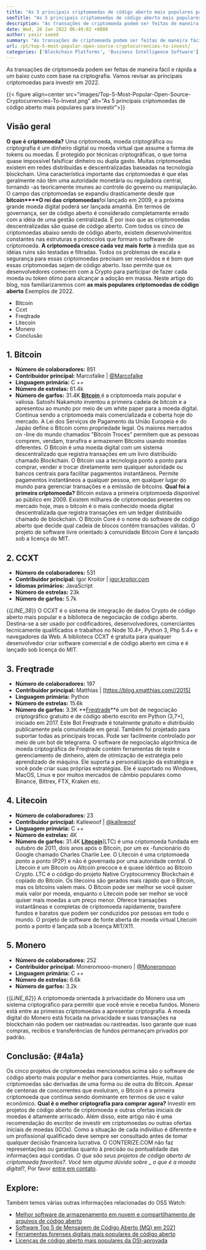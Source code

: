 ```yaml
---
title: "As 5 principais criptomoedas de código aberto mais populares para investir 2022" 
seoTitle: "As 5 principais criptomoedas de código aberto mais populares para investir 2022" 
description: "As transações de criptomoeda podem ser feitas de maneira fácil e rápida a um baixo custo com base em criptografia. Vamos revisar as principais criptomoedas para investir em 2022." 
date: Wed, 26 Jan 2022 06:49:02 +0000
author: yasir saeed
summary: "As transações de criptomoeda podem ser feitas de maneira fácil e rápida a um baixo custo com base em criptografia. Vamos revisar as principais criptomoedas para investir em 2022." 
url: /pt/top-5-most-popular-open-source-cryptocurrencies-to-invest/
categories: ['Blockchain Platforms', 'Business Intelligence Software']
---
```


As transações de criptomoeda podem ser feitas de maneira fácil e rápida a um baixo custo com base na criptografia. Vamos revisar as principais criptomoedas para investir em 2022.

{{< figure align=center src="images/Top-5-Most-Popular-Open-Source-Cryptocurrencies-To-Invest.png" alt="As 5 principais criptomoedas de código aberto mais populares para investir">}}


## **Visão geral** 
**O que é criptomoeda?** Uma criptomoeda, moeda criptográfica ou criptografia é um dinheiro digital ou moeda virtual que assume a forma de tokens ou moedas. É protegido por técnicas criptográficas, o que torna quase impossível falsificar dinheiro ou dupla gasto. Muitas criptomoedas existem em redes distribuídas e descentralizadas baseadas na tecnologia blockchain. Uma característica importante das criptomoedas é que elas geralmente não têm uma autoridade monetária ou reguladora central, tornando -as teoricamente imunes ao controle do governo ou manipulação.
O campo das criptomoedas se expandiu drasticamente desde que **bitcoin****O rei das criptomoedas**foi lançado em 2009, e a próxima grande moeda digital poderá ser lançada amanhã. Em termos de governança, ser de código aberto é considerado completamente errado com a idéia de uma gestão centralizada. É por isso que as criptomoedas descentralizadas são quase de código aberto.
Com todos os cinco de criptomoedas abaixo sendo de código aberto, existem desenvolvimentos constantes nas estruturas e protocolos que formam o software de criptomoeda. **A criptomoeda cresce cada vez mais forte** à medida que as idéias ruins são testadas e filtradas. Todos os problemas de escala e segurança para essas criptomoedas precisam ser resolvidos e é bom que essas criptomoedas sejam de código aberto. Isso permite que os desenvolvedores comecem com a Crypto para participar de fazer cada moeda ou token ótimo para alcançar a adoção em massa.
Neste artigo do blog, nos familiarizaremos com **as mais populares criptomoedas de código aberto** Exemplos de 2022.
  * Bitcoin
  * Ccxt
  * Freqtrade
  * Litecoin
  * Monero
  * Conclusão

## 1. Bitcoin
* **Número de colaboradores:**  851
* **Contribuidor principal:**  Marcofalke | [@Marcofalke][1]
* **Linguagem primária:**  C ++
* **Número de estrelas:**  61.4k
* **Número de garfos:**  31.4K
[ **Bitcoin** ][2] é a criptomoeda mais popular e valiosa. Satoshi Nakamoto inventou a primeira cadeia de bitcoin e a apresentou ao mundo por meio de um white paper para a moeda digital. Continua sendo a criptomoeda mais comercializada e coberta hoje do mercado. A Lei dos Serviços de Pagamento da União Europeia e do Japão define o Bitcoin como propriedade legal. Os maiores mercados on -line do mundo chamados "Bitcoin Troces" permitem que as pessoas comprem, vendam, transfira e armazenem Bitcoins usando moedas diferentes.
O Bitcoin é uma moeda digital com um sistema descentralizado que registra transações em um livro distribuído chamado Blockchain. O Bitcoin usa a tecnologia ponto a ponto para comprar, vender e trocar diretamente sem qualquer autoridade ou bancos centrais para facilitar pagamentos instantâneos. Permite pagamentos instantâneos a qualquer pessoa, em qualquer lugar do mundo para gerenciar transações e a emissão de bitcoins.
**Qual foi a primeira criptomoeda?** Bitcoin estava a primeira criptomoeda disponível ao público em 2009. Existem milhares de criptomoedas presentes no mercado hoje, mas o bitcoin é o mais conhecido moeda digital descentralizada que registra transações em um ledger distribuído chamado de blockchain. O Bitcoin Core é o nome do software de código aberto que decide qual cadeia de blocos contém transações válidas. O projeto de software livre orientado à comunidade Bitcoin Core é lançado sob a licença do MIT.

## 2. CCXT
* **Número de colaboradores:**  531
* **Contribuidor principal:**  Igor Kroitor | [igor.kroitor.com][3]
* **Idiomas primários:**  JavaScript
* **Número de estrelas:**  23k
* **Número de garfos:**  5.7k

{{_LINE_38_}}
O CCXT é o sistema de integração de dados Crypto de código aberto mais popular e a biblioteca de negociação de código aberto. Destina-se a ser usado por codificadores, desenvolvedores, comerciantes tecnicamente qualificados e trabalhos no Node 10.4+, Python 3, Php 5.4+ e navegadores da Web. A biblioteca CCXT é gratuita para qualquer desenvolvedor criar software comercial e de código aberto em cima e é lançado sob licença do MIT.

## 3. Freqtrade
* **Número de colaboradores:**  197
* **Contribuidor principal:**  Matthias | [https://blog.xmatthias.com//2015]
* **Linguagem primária:**  Python
* **Número de estrelas:**  15.6k
* **Número de garfos:**  3.3K
**[Freqtrade][6]**é um bot de negociação criptográfico gratuito e de código aberto escrito em Python (3,7+), iniciado em 2017. Este Bot Freqtrade é totalmente gratuito e distribuído publicamente pela comunidade em geral. Também foi projetado para suportar todas as principais trocas. Pode ser facilmente controlado por meio de um bot de telegrama.
O software de negociação algorítmica de moeda criptográfica de Freqtrade contém ferramentas de teste e gerenciamento de dinheiro, além de otimização de estratégia pelo aprendizado de máquina. Ele suporta a personalização da estratégia e você pode criar suas próprias estratégias. Ele é suportado no Windows, MacOS, Linux e por muitos mercados de câmbio populares como Binance, Bittrex, FTX, Kraken etc.

## 4. Litecoin
* **Número de colaboradores:**  23
* **Contribuidor principal:**  Kallewoof | [@kallewoof][7]
* **Linguagem primária:**  C ++
* **Número de estrelas:**  4K
* **Número de garfos:**  31.4K
**[Litecoin][8]**(LTC) é uma criptomoeda fundada em outubro de 2011, dois anos após o Bitcoin, por um ex -funcionário do Google chamado Charles Charlie Lee. O Litecoin é uma criptomoeda ponto a ponto (P2P) e não é governada por uma autoridade central. O Litecoin é um Bitcoin ou Altcoin precoce e é quase idêntico ao Bitcoin Crypto. LTC é o código do projeto Native Cryptocurrency Blockchain é copiado do Bitcoin.
Os litecoins são gerados mais rápido que o Bitcoin, mas os bitcoins valem mais. O Bitcoin pode ser melhor se você quiser mais valor por moeda, enquanto o Litecoin pode ser melhor se você quiser mais moedas a um preço menor. Oferece transações instantâneas e completas de criptomoeda rapidamente, transfere fundos e baratos que podem ser conduzidos por pessoas em todo o mundo. O projeto de software de fonte aberta de moeda virtual Litecoin ponto a ponto é lançada sob a licença MIT/X11.

## 5. Monero
* **Número de colaboradores:**  252
* **Contribuidor principal:**  Moneromooo-monero | [@Moneromoon][9]
* **Linguagem primária:**  C ++
* **Número de estrelas:**  6.6k
* **Número de garfos:**  3.2k

{{_LINE_62_}}
A criptomoeda orientada à privacidade do Monero usa um sistema criptográfico para permitir que você envie e receba fundos. Monero está entre as primeiras criptomoedas a apresentar criptografia. A moeda digital do Monero está focada na privacidade e suas transações na blockchain não podem ser rastreadas ou rastreadas. Isso garante que suas compras, recibos e transferências de fundos permaneçam privados por padrão.

## **Conclusão:**  {#4a1a}

Os cinco projetos de criptomoedas mencionados acima são o software de código aberto mais popular e melhor para comerciantes. Hoje, muitas criptomoedas são derivadas de uma forma ou de outra do Bitcoin. Apesar de centenas de concorrentes que evoluíram, o Bitcoin é a primeira criptomoeda que continua sendo dominante em termos de uso e valor econômico.
**Qual é o melhor criptografia para comprar agora?** Investir em projetos de código aberto de criptomoeda e outras ofertas iniciais de moedas é altamente arriscado. Além disso, este artigo não é uma recomendação do escritor de investir em criptomoedas ou outras ofertas iniciais de moedas (ICOs). Como a situação de cada indivíduo é diferente e um profissional qualificado deve sempre ser consultado antes de tomar qualquer decisão financeira lucrativa. O CONTERIZE.COM não faz representações ou garantias quanto à precisão ou pontualidade das informações aqui contidas.
_O que são seus projetos de código aberto de criptomoeda favoritos?. Você tem alguma dúvida sobre _ o que é a moeda digital_?, Por favor [entre em contato][11].

## Explore:
Também temos várias outras informações relacionadas do OSS Watch:
  * [Melhor software de armazenamento em nuvem e compartilhamento de arquivos de código aberto][12]
  * [Software Top 5 de Mensagem de Código Aberto (MQ) em 2021][13]
  * [Ferramentas forenses digitais mais populares de código aberto][14]
  * [Licenças de código aberto mais populares da OSI-aprovada][15]



[1]: https://twitter.com/spyced?lang=en
[2]: https://github.com/bitcoin/bitcoin
[3]: http://igor.kroitor.com/
[4]: https://github.com/ccxt/ccxt
[5]: https://twitter.com/liggitt?lang=en
[6]: https://github.com/freqtrade/freqtrade
[7]: https://twitter.com/brian_coca?lang=en
[8]: https://github.com/litecoin-project/litecoin
[9]: https://twitter.com/timograham?lang=en
[10]: https://github.com/monero-project/monero
[11]: mailto:yasir.saeed@aspose.com
[12]: https://products.containerize.com/backup-and-sync/
[13]: https://blog.containerize.com/message-queue-software/top-5-open-source-message-queue-software-in-2021/
[14]: https://blog.containerize.com/digital-forensic-tools/top-5-open-source-digital-forensic-tools-in-2021/
[15]: https://blog.containerize.com/licenses-standards/top-5-most-popular-osi-approved-open-source-licenses-of-2021/
